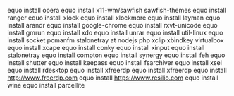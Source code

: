 equo install opera
equo install x11-wm/sawfish sawfish-themes
equo install ranger
equo install xlock
equo install xlockmore
equo install layman
equo install arandr
equo install google-chrome
equo install rxvt-unicode
equo install gmrun 
equo install xdo
equo install unrar
equo install util-linux
equo install socket pcmanfm stalonetray at nodejs php xclip xbindkey virtualbox
equo install xcape
equo install conky
equo install xinput
equo install stalonetray
equo install compton
equo install synergy
equo install feh
equo install shutter
equo install keepass
equo install fsarchiver
equo install xsel
equo install rdesktop
equo install xfreerdp
equo install xfreerdp
equo install http://www.freerdp.com
equo install https://www.resilio.com
equo install wine
equo install parcellite
